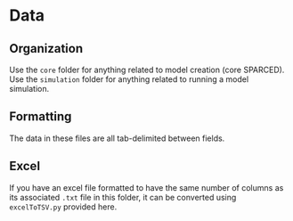 # Data

## Organization

Use the ```core``` folder for anything related to model creation (core SPARCED).
Use the ```simulation``` folder for anything related to running a model simulation.

## Formatting

The data in these files are all tab-delimited between fields. 

## Excel

If you have an excel file formatted to have the same number of columns as its
associated `.txt` file in this folder, it can be converted using `excelToTSV.py` provided here.

